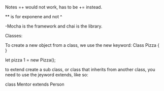 
Notes =+ would not work, has to be += instead. 

** is for exponene and not ^

-Mocha is the framework and chai is the library. 

Classes:

To create a new object from a class, we use the new keyword:
Class Pizza {
}

let pizza 1 = new Pizza();

to extend create a sub class, or class that inherits from another class, you need to use the jeyword extends, like so: 

class Mentor extends Person